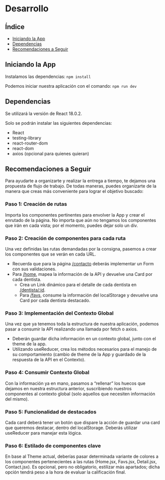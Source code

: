 # Desarrollo

## Índice
- [Iniciando la App](#iniciando-la-app)
- [Dependencias](#dependencias)
- [Recomendaciones a Seguir](#recomendaciones-a-seguir)


## Iniciando la App
Instalamos las dependencias: `npm install`

Podemos iniciar nuestra aplicación con el comando: `npm run dev`


## Dependencias
Se utilizará la versión de React 18.0.2.

Solo se podrán instalar las siguientes dependencias:
- React
- testing-library
- react-router-dom
- react-dom
- axios (opcional para quienes quieran)


## Recomendaciones a Seguir
Para ayudarte a organizarte y realizar la entrega a tiempo, te dejamos una propuesta de flujo de trabajo. De todas maneras, puedes organizarte de la manera que creas más conveniente para lograr el objetivo buscado:

### Paso 1: Creación de rutas
Importa los componentes pertinentes para envolver la App y crear el enrutado de la página. No importa que aún no tengamos los componentes que irán en cada vista; por el momento, puedes dejar solo un div.

### Paso 2: Creación de componentes para cada ruta
Una vez definidas las rutas demandadas por la consigna, pasemos a crear los componentes que se verán en cada URL.
- Recuerda que para la página [/contacto](/docs/funcionalidades.md#pagina-2-contacto) deberás implementar un Form con sus validaciones.
- Para [/home](/docs/funcionalidades.md#pagina-1-inicio-home), mapea la información de la API y devuelve una Card por cada dentista.
  - Crea un Link dinámico para el detalle de cada dentista en [/dentista/:id](/docs/funcionalidades.md#pagina-3-detalle-dentista).
  - Para [/favs](/docs/funcionalidades.md#pagina-4-destacados), consume la información del localStorage y devuelve una Card por cada dentista destacado.

### Paso 3: Implementación del Contexto Global
Una vez que ya tenemos toda la estructura de nuestra aplicación, podemos pasar a consumir la API realizando una llamada por fetch o axios.
- Deberán guardar dicha información en un contexto global, junto con el theme de la app.
- Utilizando useReducer, crea los métodos necesarios para el manejo de su comportamiento (cambio de theme de la App y guardado de la respuesta de la API en el Contexto).

### Paso 4: Consumir Contexto Global
Con la información ya en mano, pasamos a “rellenar” los huecos que dejamos en nuestra estructura anterior, suscribiendo nuestros componentes al contexto global (solo aquellos que necesiten información del mismo).

### Paso 5: Funcionalidad de destacados
Cada card deberá tener un botón que dispare la acción de guardar una card que queremos destacar, dentro del localStorage. Deberás utilizar useReducer para manejar esta lógica.

### Paso 6: Estilado de componentes clave
En base al Theme actual, deberías pasar determinada variante de colores a los componentes pertenecientes a las rutas (Home.jsx, Favs.jsx, Detail.jsx, Contact.jsx). Es opcional, pero no obligatorio, estilizar más apartados; dicha opción tendrá peso a la hora de evaluar la calificación final.
